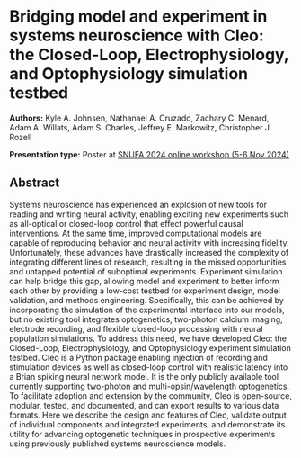 # Bridging model and experiment in systems neuroscience with Cleo: the Closed-Loop, Electrophysiology, and Optophysiology simulation testbed

**Authors:** Kyle A. Johnsen, Nathanael A. Cruzado, Zachary C. Menard, Adam A. Willats, Adam S. Charles, Jeffrey E. Markowitz, Christopher J. Rozell
                           


**Presentation type:** Poster at [SNUFA 2024 online workshop (5-6 Nov 2024)](https://snufa.net/2024)

## Abstract

Systems neuroscience has experienced an explosion of new tools for reading and writing neural activity, enabling exciting new experiments such as all-optical or closed-loop control that effect powerful causal interventions. At the same time, improved computational models are capable of reproducing behavior and neural activity with increasing fidelity. Unfortunately, these advances have drastically increased the complexity of integrating different lines of research, resulting in the missed opportunities and untapped potential of suboptimal experiments. Experiment simulation can help bridge this gap, allowing model and experiment to better inform each other by providing a low-cost testbed for experiment design, model validation, and methods engineering. Specifically, this can be achieved by incorporating the simulation of the experimental interface into our models, but no existing tool integrates optogenetics, two-photon calcium imaging, electrode recording, and flexible closed-loop processing with neural population simulations. To address this need, we have developed Cleo: the Closed-Loop, Electrophysiology, and Optophysiology experiment simulation testbed. Cleo is a Python package enabling injection of recording and stimulation devices as well as closed-loop control with realistic latency into a Brian spiking neural network model. It is the only publicly available tool currently supporting two-photon and multi-opsin/wavelength optogenetics. To facilitate adoption and extension by the community, Cleo is open-source, modular, tested, and documented, and can export results to various data formats. Here we describe the design and features of Cleo, validate output of individual components and integrated experiments, and demonstrate its utility for advancing optogenetic techniques in prospective experiments using previously published systems neuroscience models.